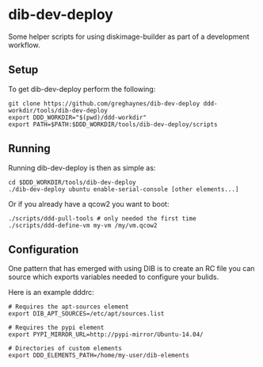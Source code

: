 dib-dev-deploy
==============

Some helper scripts for using diskimage-builder as part of a development
workflow.


Setup
-----

To get dib-dev-deploy perform the following:

    git clone https://github.com/greghaynes/dib-dev-deploy ddd-workdir/tools/dib-dev-deploy
    export DDD_WORKDIR="$(pwd)/ddd-workdir"
    export PATH=$PATH:$DDD_WORKDIR/tools/dib-dev-deploy/scripts


Running
-------

Running dib-dev-deploy is then as simple as:

    cd $DDD_WORKDIR/tools/dib-dev-deploy
    ./dib-dev-deploy ubuntu enable-serial-console [other elements...]

Or if you already have a qcow2 you want to boot:

    ./scripts/ddd-pull-tools # only needed the first time
    ./scripts/ddd-define-vm my-vm /my/vm.qcow2


Configuration
-------------

One pattern that has emerged with using DIB is to create an RC file you can
source which exports variables needed to configure your bulids.

Here is an example dddrc:

    # Requires the apt-sources element
    export DIB_APT_SOURCES=/etc/apt/sources.list

    # Requires the pypi element
    export PYPI_MIRROR_URL=http://pypi-mirror/Ubuntu-14.04/

    # Directories of custom elements
    export DDD_ELEMENTS_PATH=/home/my-user/dib-elements

